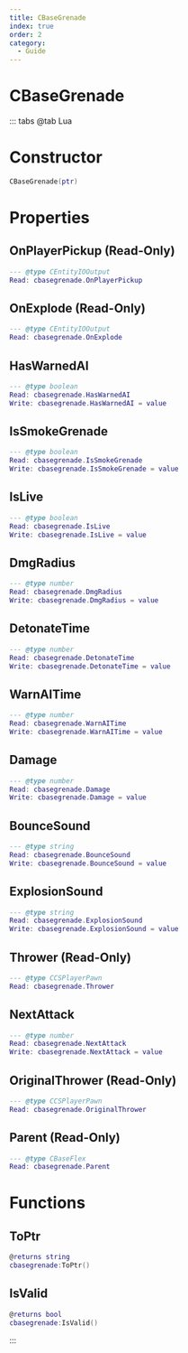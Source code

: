 ```yaml
---
title: CBaseGrenade
index: true
order: 2
category:
  - Guide
---
```


# CBaseGrenade

::: tabs
@tab Lua
# Constructor
```lua
CBaseGrenade(ptr)
```
# Properties
## OnPlayerPickup (Read-Only)
```lua
--- @type CEntityIOOutput
Read: cbasegrenade.OnPlayerPickup
```
## OnExplode (Read-Only)
```lua
--- @type CEntityIOOutput
Read: cbasegrenade.OnExplode
```
## HasWarnedAI 
```lua
--- @type boolean
Read: cbasegrenade.HasWarnedAI
Write: cbasegrenade.HasWarnedAI = value
```
## IsSmokeGrenade 
```lua
--- @type boolean
Read: cbasegrenade.IsSmokeGrenade
Write: cbasegrenade.IsSmokeGrenade = value
```
## IsLive 
```lua
--- @type boolean
Read: cbasegrenade.IsLive
Write: cbasegrenade.IsLive = value
```
## DmgRadius 
```lua
--- @type number
Read: cbasegrenade.DmgRadius
Write: cbasegrenade.DmgRadius = value
```
## DetonateTime 
```lua
--- @type number
Read: cbasegrenade.DetonateTime
Write: cbasegrenade.DetonateTime = value
```
## WarnAITime 
```lua
--- @type number
Read: cbasegrenade.WarnAITime
Write: cbasegrenade.WarnAITime = value
```
## Damage 
```lua
--- @type number
Read: cbasegrenade.Damage
Write: cbasegrenade.Damage = value
```
## BounceSound 
```lua
--- @type string
Read: cbasegrenade.BounceSound
Write: cbasegrenade.BounceSound = value
```
## ExplosionSound 
```lua
--- @type string
Read: cbasegrenade.ExplosionSound
Write: cbasegrenade.ExplosionSound = value
```
## Thrower (Read-Only)
```lua
--- @type CCSPlayerPawn
Read: cbasegrenade.Thrower
```
## NextAttack 
```lua
--- @type number
Read: cbasegrenade.NextAttack
Write: cbasegrenade.NextAttack = value
```
## OriginalThrower (Read-Only)
```lua
--- @type CCSPlayerPawn
Read: cbasegrenade.OriginalThrower
```
## Parent (Read-Only)
```lua
--- @type CBaseFlex
Read: cbasegrenade.Parent
```
# Functions
## ToPtr
```lua
@returns string
cbasegrenade:ToPtr()
```
## IsValid
```lua
@returns bool
cbasegrenade:IsValid()
```

:::